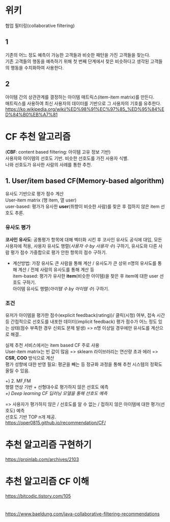 
# 위키
협업 필터링(collaborative filtering)
## 1
기존의 어느 정도 예측이 가능한 고객들과 비슷한 패턴을 가진 고객들을 찾는다.  
기존 고객들의 행동을 예측하기 위해 첫 번째 단계에서 찾은 비슷하다고 생각된 고객들의 행동을 수치화하여 사용한다.  
## 2 
아이템 간의 상관관계를 결정하는 아이템 매트릭스(item-item matrix)를 만든다.  
매트릭스를 사용하여 최신 사용자의 데이터를 기반으로 그 사용자의 기호를 유추한다.  
https://ko.wikipedia.org/wiki/%ED%98%91%EC%97%85_%ED%95%84%ED%84%B0%EB%A7%81


# CF 추천 알고리즘
(**CBF**: content based filtering: 아이템 고유 정보 기반)  
사용자와 아이템의 선호도 기반. 비슷한 선호도를 가진 사용자 식별.  
나와 선호도가 유사한 사람의 사례를 통한 추천.  
## 1. User/item based CF(Memory-based algorithm)
유사도 기반으로 평가 점수 계산  
User-item matrix (행 item, 열 user)   
user-based: 평가가 유사한 **user**(취향이 비슷한 사람)를 찾은 후 접하지 않은 item 선호도 추론.  
### 유사도 평가
**코사인 유사도**: 공통평가 항목에 대해 벡터화 시킨 후 코사인 유사도 공식에 대입, 모든 사용자에 적용, 사용자 유사도 행렬(*사용자 수 by 사용자 수*) 구하기, 유사도와 다른 사람 평가 점수 가중합으로 평가 안한 항목의 점수 구하기.  
- 계산방법: 가장 유사도 큰 사람을 통해 계산 / 유사도가 큰 상위 n명의 유사도를 통해 계산 / 전체 사람의 유사도를 통해 계산 등  
item-based: 평가가 유사한 **item**(비슷한 아이템)을 찾은 후 item에 대한 user 선호도 구하기.  
아이템 유사도 행렬(*아이템 수 by 아이템 수*) 구하기.
### 조건
유저가 아이템을 평가한 점수(explicit feedback(rating))/ 클릭(시청) 여부, 접속 시간 등 간접적으로 선호도를 내포한 데이터(implicit feedback) 
평가 점수가 어느 정도 있는 상태(점수 부족한 경우 신뢰도 문제 발생) => n명 이상일 경우에만 유사도를 계산으로 해결..  
  
실제 추천 서비스에서는 item based CF 주로 사용  
User-item matrix는 빈 값이 많음 => sklearn 라이브러리는 연산량 초과 에러 => **CSR, COO** 방식으로 계산  
평가 성향에 대한 반영 필요: 평균을 빼는 등 정규화 과정을 통해 추천 시스템의 정확도 올릴 수 있음.  

+) 2. MF,FM  
행렬 연상 기반 + 선형대수로 평가하지 않은 선호도 예측    
*+) Deep learning CF
딥러닝 모델을 통해 선호도 예측*  

=> 사용자가 평가하지 않은 / 선호도를 알 수 없는 / 접하지 않은 아이템에 대한 평가(선호도) 예측  
선호도 기반 TOP n개 제공.  
https://oper0815.github.io/recommendation/CF/
  
# 추천 알고리즘 구현하기

https://proinlab.com/archives/2103
  
# 추천 알고리즘 CF 이해

https://bitcodic.tistory.com/105

# 
https://www.baeldung.com/java-collaborative-filtering-recommendations
